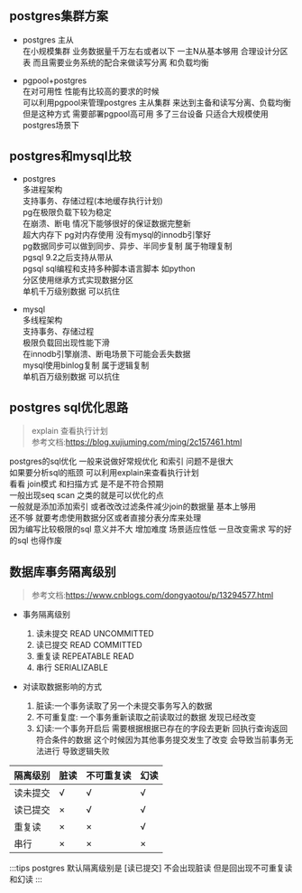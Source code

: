 ## postgres集群方案  
* postgres 主从  
  在小规模集群  业务数据量千万左右或者以下  一主N从基本够用 合理设计分区表 而且需要业务系统的配合来做读写分离 和负载均衡   
  
* pgpool+postgres    
  在对可用性 性能有比较高的要求的时候     
  可以利用pgpool来管理postgres 主从集群 来达到主备和读写分离、负载均衡   
  但是这种方式 需要部署pgpool高可用 多了三台设备 只适合大规模使用postgres场景下       


## postgres和mysql比较     
* postgres   
  多进程架构   
  支持事务、存储过程(本地缓存执行计划)   
  pg在极限负载下较为稳定       
  在崩溃、断电 情况下能够很好的保证数据完整新         
  超大内存下 pg对内存使用 没有mysql的innodb引擎好   
  pg数据同步可以做到同步、异步、半同步复制 属于物理复制   
  pgsql 9.2之后支持从带从    
  pgsql sql编程和支持多种脚本语言脚本 如python   
  分区使用继承方式实现数据分区    
  单机千万级别数据 可以抗住    


* mysql    
  多线程架构   
  支持事务、存储过程   
  极限负载回出现性能下滑    
  在innodb引擎崩溃、断电场景下可能会丢失数据   
  mysql使用binlog复制  属于逻辑复制   
  单机百万级别数据 可以抗住   
  


## postgres sql优化思路 
>explain 查看执行计划    
> 参考文档:https://blog.xujiuming.com/ming/2c157461.html
  
postgres的sql优化 一般来说做好常规优化 和索引  问题不是很大   
如果要分析sql的瓶颈 可以利用explain来查看执行计划   
看看 join模式 和扫描方式  是不是不符合预期    
一般出现seq scan 之类的就是可以优化的点    
一般就是添加添加索引  或者改改过滤条件减少join的数据量   基本上够用    
还不够 就要考虑使用数据分区或者直接分表分库来处理     
因为编写比较极限的sql  意义并不大  增加难度 场景适应性低  一旦改变需求 写的好的sql 也得作废     

  
  

## 数据库事务隔离级别
>参考文档:https://www.cnblogs.com/dongyaotou/p/13294577.html 
* 事务隔离级别
  1. 读未提交 READ UNCOMMITTED   
  2. 读已提交 READ COMMITTED   
  3. 重复读 REPEATABLE READ   
  4. 串行  SERIALIZABLE     

* 对读取数据影响的方式
  1. 脏读:一个事务读取了另一个未提交事务写入的数据   
  2. 不可重复度: 一个事务重新读取之前读取过的数据  发现已经改变    
  3. 幻读:一个事务开启后 需要根据根据已存在的字段去更新 回执行查询返回符合条件的数据 这个时候因为其他事务提交发生了改变 会导致当前事务无法进行 导致逻辑失败   

|隔离级别|脏读|不可重复读|幻读|
|------|---|--------|---|
|读未提交|√|√|√|
|读已提交|×|√|√|
|重复读|×|×|√|
|串行|×|×|×|

:::tips
postgres 默认隔离级别是 \[读已提交]  不会出现脏读  但是回出现不可重复读和幻读 
:::
